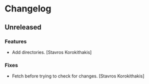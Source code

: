 # Changelog


## Unreleased

### Features

* Add directories. [Stavros Korokithakis]

### Fixes

* Fetch before trying to check for changes. [Stavros Korokithakis]


